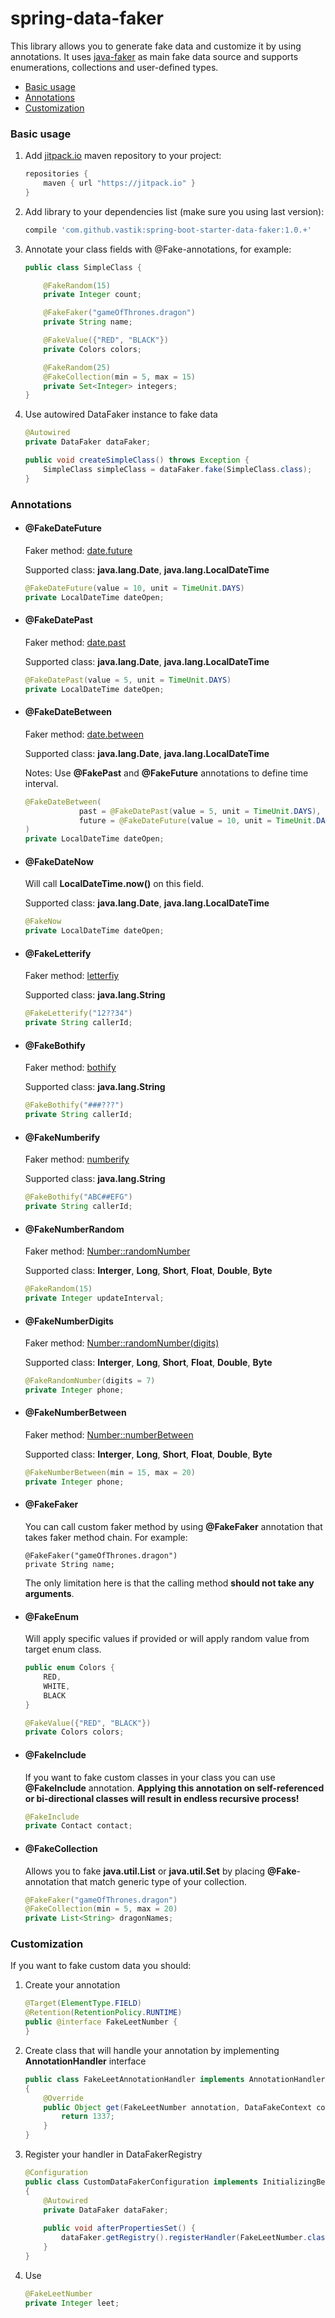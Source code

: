 # spring-data-faker
This library allows you to generate fake data and customize it by using annotations. It uses [java-faker](https://github.com/DiUS/java-faker) as main fake data source and supports enumerations, collections and user-defined types.

* [Basic usage](#usage)  
* [Annotations](#annotations)
* [Customization](#custom-faker)

<a name="usage"><h3>Basic usage</h3></a>
1. Add [jitpack.io](https://jitpack.io) maven repository to your project:
    ```groovy
    repositories {
        maven { url "https://jitpack.io" }
    }
    ```

2. Add library to your dependencies list (make sure you using last version):
    ```groovy
    compile 'com.github.vastik:spring-boot-starter-data-faker:1.0.+'
    ```

3. Annotate your class fields with @Fake-annotations, for example:
    ```java
    public class SimpleClass {
    
        @FakeRandom(15)
        private Integer count;
    
        @FakeFaker("gameOfThrones.dragon")
        private String name;
    
        @FakeValue({"RED", "BLACK"})
        private Colors colors;
    
        @FakeRandom(25)
        @FakeCollection(min = 5, max = 15)
        private Set<Integer> integers;
    }
    ```
4. Use autowired DataFaker instance to fake data
    ```java
    @Autowired
    private DataFaker dataFaker;
    
    public void createSimpleClass() throws Exception {
        SimpleClass simpleClass = dataFaker.fake(SimpleClass.class);
    } 
    ```

<a name="annotations"><h3>Annotations</h3></a>
* #### @FakeDateFuture
    Faker method: [date.future](http://dius.github.io/java-faker/apidocs/com/github/javafaker/DateAndTime.html#between(java.util.Date,%20java.util.Date))
    
    Supported class: **java.lang.Date**, **java.lang.LocalDateTime**
    ```java
    @FakeDateFuture(value = 10, unit = TimeUnit.DAYS)
    private LocalDateTime dateOpen;
    ```
* #### @FakeDatePast
    Faker method: [date.past](http://dius.github.io/java-faker/apidocs/com/github/javafaker/DateAndTime.html#past(int,%20java.util.concurrent.TimeUnit))
    
    Supported class: **java.lang.Date**, **java.lang.LocalDateTime**
    ```java
    @FakeDatePast(value = 5, unit = TimeUnit.DAYS)
    private LocalDateTime dateOpen;
    ```
* #### @FakeDateBetween
    Faker method: [date.between](http://dius.github.io/java-faker/apidocs/com/github/javafaker/DateAndTime.html#between(java.util.Date,%20java.util.Date))
    
    Supported class: **java.lang.Date**, **java.lang.LocalDateTime**
    
    Notes: Use **@FakePast** and **@FakeFuture** annotations to define time interval.
    ```java
    @FakeDateBetween(
                past = @FakeDatePast(value = 5, unit = TimeUnit.DAYS), 
                future = @FakeDateFuture(value = 10, unit = TimeUnit.DAYS)
    )
    private LocalDateTime dateOpen;
    ```
    
* #### @FakeDateNow
    Will call **LocalDateTime.now()** on this field.
    
    Supported class: **java.lang.Date**, **java.lang.LocalDateTime**
    ```java
    @FakeNow
    private LocalDateTime dateOpen;
    ```    
    
* #### @FakeLetterify
    Faker method: [letterfiy](http://dius.github.io/java-faker/apidocs/com/github/javafaker/Faker.html#letterify(java.lang.String))
    
    Supported class: **java.lang.String**
    ```java
    @FakeLetterify("12??34")
    private String callerId;
    ```
    
* #### @FakeBothify
    Faker method: [bothify](http://dius.github.io/java-faker/apidocs/com/github/javafaker/Faker.html#bothify(java.lang.String))
    
    Supported class: **java.lang.String**
    ```java
    @FakeBothify("###???")
    private String callerId;
    ```

* #### @FakeNumberify
    Faker method: [numberify](http://dius.github.io/java-faker/apidocs/com/github/javafaker/Faker.html#numerify(java.lang.String))
    
    Supported class: **java.lang.String**
    ```java
    @FakeBothify("ABC##EFG")
    private String callerId;
    ```
* #### @FakeNumberRandom
    Faker method: [Number::randomNumber](http://dius.github.io/java-faker/apidocs/com/github/javafaker/Number.html#randomNumber())
    
    Supported class: **Interger**, **Long**, **Short**, **Float**, **Double**, **Byte**
    ```java
    @FakeRandom(15)
    private Integer updateInterval;
    ```
    
* #### @FakeNumberDigits
    Faker method: [Number::randomNumber(digits)](http://dius.github.io/java-faker/apidocs/com/github/javafaker/Number.html#randomNumber(int,%20boolean))
    
    Supported class: **Interger**, **Long**, **Short**, **Float**, **Double**, **Byte**
    ```java
    @FakeRandomNumber(digits = 7)
    private Integer phone;
    ```   
 * #### @FakeNumberBetween
    Faker method: [Number::numberBetween](http://dius.github.io/java-faker/apidocs/com/github/javafaker/Number.html#numberBetween(long,%20long))
    
    Supported class: **Interger**, **Long**, **Short**, **Float**, **Double**, **Byte**
    ```java
    @FakeNumberBetween(min = 15, max = 20)
    private Integer phone;
    ```      
  * #### @FakeFaker
    You can call custom faker method by using **@FakeFaker** annotation that takes faker method chain. For example:
    ```
    @FakeFaker("gameOfThrones.dragon")
    private String name;
    ```
    The only limitation here is that the calling method **should not take any arguments**.
 * #### @FakeEnum
   Will apply specific values if provided or will apply random value from target enum class.
    ```java
    public enum Colors {
        RED,
        WHITE,
        BLACK
    }
    
    @FakeValue({"RED", "BLACK"})
    private Colors colors;
    ```
  * #### @FakeInclude
    If you want to fake custom classes in your class you can use **@FakeInclude** annotation. **Applying this annotation on self-referenced or bi-directional classes will result in endless recursive process!**
    ```java
    @FakeInclude
    private Contact contact;
    ```
  
  * #### @FakeCollection
    Allows you to fake **java.util.List** or **java.util.Set** by placing **@Fake**-annotation that match generic type of your collection.
    ```java
    @FakeFaker("gameOfThrones.dragon")
    @FakeCollection(min = 5, max = 20)
    private List<String> dragonNames;
    ```

<a name="custom-faker"><h3>Customization</h3></a>
If you want to fake custom data you should:
1. Create your annotation
    ```java
    @Target(ElementType.FIELD)
    @Retention(RetentionPolicy.RUNTIME)
    public @interface FakeLeetNumber {
    }
    ```
2. Create class that will handle your annotation by implementing **AnnotationHandler** interface
    ```java
    public class FakeLeetAnnotationHandler implements AnnotationHandler<FakeLeetNumber>
    {
        @Override
        public Object get(FakeLeetNumber annotation, DataFakeContext context) throws Exception {
            return 1337;
        }
    }
    ```
3. Register your handler in DataFakerRegistry
    ```java
    @Configuration
    public class CustomDataFakerConfiguration implements InitializingBean
    {
        @Autowired
        private DataFaker dataFaker;
        
        public void afterPropertiesSet() {
            dataFaker.getRegistry().registerHandler(FakeLeetNumber.class, new FakeLeetAnnotationHandler());
        }   
    }
    ```
4. Use
    ```java
    @FakeLeetNumber
    private Integer leet;
    ```    
